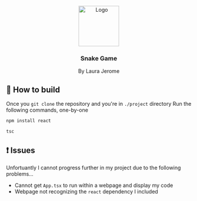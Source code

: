 <br />
<div align="center">
    <img src="https://cdn.iconscout.com/icon/premium/png-256-thumb/snake-game-8700200-7154211.png" alt="Logo" width="110" height="110">
  </a>

  <h3 align="center"><b>Snake Game</b></h3>

  <p align="center">
    By Laura Jerome
  </p>
</div>

## 🔨 How to build

Once you `git clone` the repository and you're in `./project` directory
Run the following commands, one-by-one
```sh
npm install react
```
```sh
tsc
```

## ❗ Issues

Unfortuantly I cannot progress further in my project due to the following problems…
* Cannot get `App.tsx` to run within a webpage and display my code
* Webpage not recognizing the `react` dependency I included
